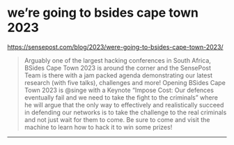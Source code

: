 # we’re going to bsides cape town 2023

https://sensepost.com/blog/2023/were-going-to-bsides-cape-town-2023/
<blockquote>
Arguably one of the largest hacking conferences in South Africa, BSides Cape Town 2023 is around the corner and the SensePost Team is there with a jam packed agenda demonstrating our latest research (with five talks), challenges and more! Opening BSides Cape Town 2023 is @singe with a Keynote “Impose Cost: Our defences eventually fail and we need to take the fight to the criminals” where he will argue that the only way to effectively and realistically succeed in defending our networks is to take the challenge to the real criminals and not just wait for them to come. Be sure to come and visit the machine to learn how to hack it to win some prizes!
</blockquote>

---

